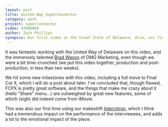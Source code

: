 ```yaml
---
layout: post
title: United Way SuperConnector
category: work
project: superconnector
video: 43986888
author: Zach Phillips
synopsis: Our first video in the Great State of Delaware. Also, our first use of the Interrotron.
---
```


It was fantastic working with the United Way of Delaware on this video, and the immensely talented [Brad Wason](/kitchen-logo) of DMG Marketing, even though we were a bit time-crunched (we put this video together, production and post-production, in less than two weeks).

We hit some new milestones with this video, including a full move to Final Cut X, which I will do a post about later. I've concluded that, though flawed, FCPX is pretty great software, and the things that make me crazy about it (hello "Share" menu...) are outweighed by great new features, some of which (sigh) did indeed come from iMovie.

This was also our first time using our makeshift [Interrotron](/tools/interrotron), which I think had a tremendous impact on the performance of the interviewees, and adds a lot to the emotional impact of the piece.
